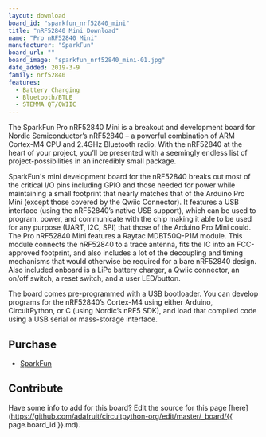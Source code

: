 ```yaml
---
layout: download
board_id: "sparkfun_nrf52840_mini"
title: "nRF52840 Mini Download"
name: "Pro nRF52840 Mini"
manufacturer: "SparkFun"
board_url: ""
board_image: "sparkfun_nrf52840_mini-01.jpg"
date_added: 2019-3-9
family: nrf52840
features:
  - Battery Charging
  - Bluetooth/BTLE
  - STEMMA QT/QWIIC
---
```


The SparkFun Pro nRF52840 Mini is a breakout and development board for Nordic Semiconductor’s nRF52840 – a powerful combination of ARM Cortex-M4 CPU and 2.4GHz Bluetooth radio. With the nRF52840 at the heart of your project, you’ll be presented with a seemingly endless list of project-possibilities in an incredibly small package.

SparkFun's mini development board for the nRF52840 breaks out most of the critical I/O pins including GPIO and those needed for power while maintaining a small footprint that nearly matches that of the Arduino Pro Mini (except those covered by the Qwiic Connector). It features a USB interface (using the nRF52840’s native USB support), which can be used to program, power, and communicate with the chip making it able to be used for any purpose (UART, I2C, SPI) that those of the Arduino Pro Mini could. The Pro nRF52840 Mini features a Raytac MDBT50Q-P1M module. This module connects the nRF52840 to a trace antenna, fits the IC into an FCC-approved footprint, and also includes a lot of the decoupling and timing mechanisms that would otherwise be required for a bare nRF52840 design. Also included onboard is a LiPo battery charger, a Qwiic connector, an on/off switch, a reset switch, and a user LED/button.

The board comes pre-programmed with a USB bootloader. You can develop programs for the nRF52840’s Cortex-M4 using either Arduino, CircuitPython, or C (using Nordic’s nRF5 SDK), and load that compiled code using a USB serial or mass-storage interface.

## Purchase
* [SparkFun](https://www.sparkfun.com/products/15025)

## Contribute

Have some info to add for this board? Edit the source for this page [here](https://github.com/adafruit/circuitpython-org/edit/master/_board/{{ page.board_id }}.md).
